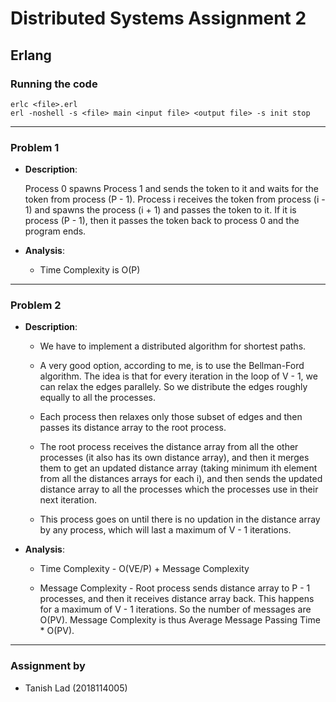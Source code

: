 
# Distributed Systems Assignment 2

## Erlang

### Running the code

```
erlc <file>.erl
erl -noshell -s <file> main <input file> <output file> -s init stop
```

---

### Problem 1

-  **Description**:

	Process 0 spawns Process 1 and sends the token to it and waits for the token from process (P - 1). Process i receives the token from process (i - 1) and spawns the process (i + 1) and passes the token to it. If it is process (P - 1), then it passes the token back to process 0 and the program ends.

-  **Analysis**:

	- Time Complexity is O\(P\)

---

### Problem 2

-  **Description**:

	- We have to implement a distributed algorithm for shortest paths.

	- A very good option, according to me, is to use the Bellman-Ford algorithm. The idea is that for every iteration in the loop of V - 1, we can relax the edges parallely. So we distribute the edges roughly equally to all the processes.

	- Each process then relaxes only those subset of edges and then passes its distance array to the root process.

	- The root process receives the distance array from all the other processes (it also has its own distance array), and then it merges them to get an updated distance array (taking minimum ith element from all the distances arrays for each i), and then sends the updated distance array to all the processes which the processes use in their next iteration.

	- This process goes on until there is no updation in the distance array by any process, which will last a maximum of V - 1 iterations.

-  **Analysis**:

	- Time Complexity - O\(VE/P\) + Message Complexity

	- Message Complexity - Root process sends distance array to P - 1 processes, and then it receives distance array back. This happens for a maximum of V - 1 iterations. So the number of messages are O\(PV\). Message Complexity is thus Average Message Passing Time * O\(PV\).

---

### Assignment by

- Tanish Lad (2018114005)
